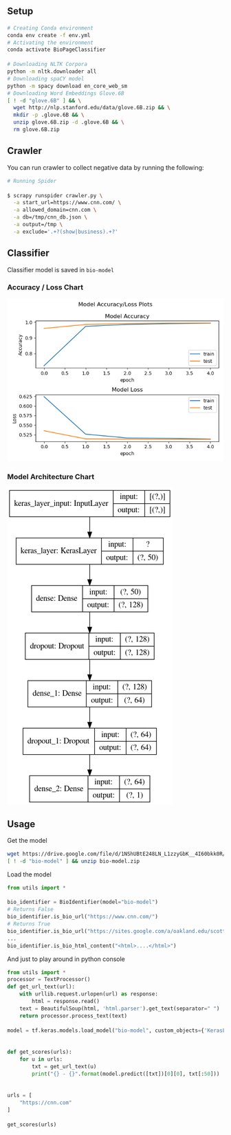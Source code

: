 ## Setup
```bash
# Creating Conda environment
conda env create -f env.yml
# Activating the environment
conda activate BioPageClassifier

# Downloading NLTK Corpora
python -m nltk.downloader all
# Downloading spaCY model
python -m spacy download en_core_web_sm
# Downloading Word Embeddings Glove.6B
[ ! -d "glove.6B" ] && \
  wget http://nlp.stanford.edu/data/glove.6B.zip && \
  mkdir -p .glove.6B && \
  unzip glove.6B.zip -d .glove.6B && \
  rm glove.6B.zip
```

## Crawler
You can run crawler to collect negative data by running the following:
```bash
# Running Spider

$ scrapy runspider crawler.py \
  -a start_url=https://www.cnn.com/ \
  -a allowed_domain=cnn.com \
  -a db=/tmp/cnn_db.json \
  -a output=/tmp \
  -a exclude='.+?(show|business).+?'
```

## Classifier
Classifier model is saved in `bio-model`
### Accuracy / Loss Chart
![Accuracy Loss Chart](bio-model-history-plot.png)
### Model Architecture Chart
![Architecture](bio-model-arch-plot.png)

## Usage
Get the model
```bash
wget https://drive.google.com/file/d/1NShUBtE248LN_L1zzyGbK__4I60bkk0R/view?usp=sharing
[ ! -d "bio-model" ] && unzip bio-model.zip 
```

Load the model
```python
from utils import *

bio_identifier = BioIdentifier(model="bio-model")
# Returns False
bio_identifier.is_bio_url("https://www.cnn.com/")
# Returns True
bio_identifier.is_bio_url("https://sites.google.com/a/oakland.edu/scottcrabill/Home")
...
bio_identifier.is_bio_html_content("<html>....</html>")
```

And just to play around in python console
```python
from utils import *
processor = TextProcessor()
def get_url_text(url):
    with urllib.request.urlopen(url) as response:
        html = response.read()
    text = BeautifulSoup(html, 'html.parser').get_text(separator=" ")
    return processor.process_text(text)

model = tf.keras.models.load_model("bio-model", custom_objects={'KerasLayer': hub.KerasLayer})


def get_scores(urls):
	for u in urls:
		txt = get_url_text(u)
		print("{} - {}".format(model.predict([txt])[0][0], txt[:50]))


urls = [
    "https://cnn.com"
]

get_scores(urls)
```